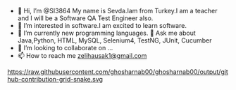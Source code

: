 - 👋 Hi, I’m @SI3864 My name is Sevda.Iam from Turkey.I am  a teacher and I will be a Software QA Test Engineer also. 
- 👀 I’m interested in software.I am excited to learn software.
- 🌱 I’m currently  new programming languages.
💬 Ask me about Java,Python, HTML, MySQL, Selenium4, TestNG, JUnit, Cucumber
- 💞️ I’m looking to collaborate on ...
- 📫 How to reach me zelihausak1@gmail.com

<!---
SI3864/SI3864 is a ✨ special ✨ repository because its `README.md` (this file) appears on your GitHub profile.
You can click the Preview link to take a look at your changes.
--->
https://raw.githubusercontent.com/ghosharnab00/ghosharnab00/output/github-contribution-grid-snake.svg
